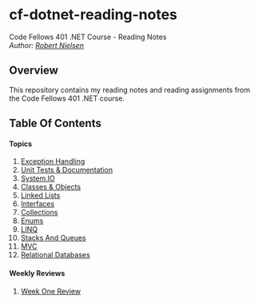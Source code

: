# cf-dotnet-reading-notes
Code Fellows 401 .NET Course - Reading Notes  
_Author: [Robert Nielsen](https://github.com/robertjnielsen)_

## Overview
This repository contains my reading notes and reading assignments from the Code Fellows 401 .NET course.

## Table Of Contents

#### Topics
1. [Exception Handling](/readings/exception-handling.md)
2. [Unit Tests & Documentation](/readings/unit-tests-and-documentation.md)
3. [System.IO](/readings/system-io.md)
4. [Classes & Objects](/readings/classes-and-objects.md)
5. [Linked Lists](/readings/linked-lists.md)
6. [Interfaces](/readings/interfaces.md)
7. [Collections](/readings/collections.md)
8. [Enums](/readings/enums.md)
9. [LINQ](/readings/linq.md)
10. [Stacks And Queues](/readings/stacks-and-queues.md)
11. [MVC](/readings/mvc.md)
12. [Relational Databases](/readings/relational-databases.md)

#### Weekly Reviews
1. [Week One Review](/readings/week-one-review.md)
